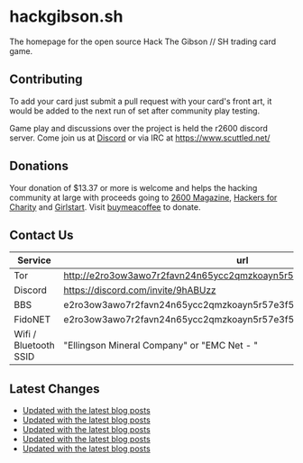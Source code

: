 # hackgibson.sh
The homepage for the open source Hack The Gibson // SH trading card game.


## Contributing

To add your card just submit a pull request with your card's front art, it would be added to the next run of set after community play testing.

Game play and discussions over the project is held the r2600 discord server. Come join us at [Discord](https://discord.com/invite/9hABUzz) or via IRC at https://www.scuttled.net/


## Donations

Your donation of $13.37 or more is welcome and helps the hacking community at large with proceeds going to [2600 Magazine](https://2600.com/), [Hackers for Charity](https://hackersforcharity.org) and [Girlstart](https://girlstart.org).  Visit [buymeacoffee](https://www.buymeacoffee.com/hackgibson.sh) to donate.


## Contact Us

Service | url
-|-
Tor | http://e2ro3ow3awo7r2favn24n65ycc2qmzkoayn5r57e3f56nvjwdcgg32ad.onion
Discord | https://discord.com/invite/9hABUzz
BBS | e2ro3ow3awo7r2favn24n65ycc2qmzkoayn5r57e3f56nvjwdcgg32ad.onion:23
FidoNET | e2ro3ow3awo7r2favn24n65ycc2qmzkoayn5r57e3f56nvjwdcgg32ad.onion:24554
Wifi / Bluetooth SSID | "Ellingson Mineral Company" or "EMC Net - <fidonet address>"

## Latest Changes
<!-- BLOG-POST-LIST:START -->
- [Updated with the latest blog posts](https://github.com/DFW2600/hackgibson.sh/commit/3598d1bc7ea6cdf11574236104c29e6f4a03b25a)
- [Updated with the latest blog posts](https://github.com/DFW2600/hackgibson.sh/commit/583f46c2e2ca57355ac46364c3b080b6eeb68633)
- [Updated with the latest blog posts](https://github.com/DFW2600/hackgibson.sh/commit/976adcbc1539133f3eae10e65dcb4f03f2c16308)
- [Updated with the latest blog posts](https://github.com/DFW2600/hackgibson.sh/commit/f13c68e80665818e9d7ee677e9e897f763c480a8)
- [Updated with the latest blog posts](https://github.com/DFW2600/hackgibson.sh/commit/44fc3b49b075060337f58b39c831b27d0b219722)
<!-- BLOG-POST-LIST:END -->
